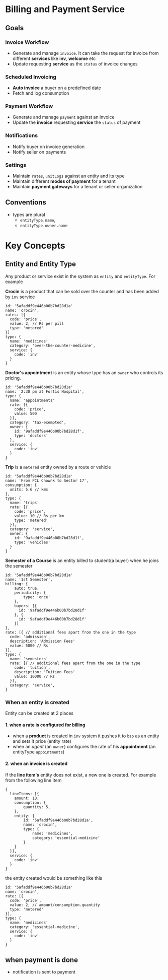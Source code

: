 # Billing and Payment Service

## Goals

### Invoice Workflow

- Generate and manage `invoice`. It can take the request for invoice from different **services** like __inv__, __welcome__ etc
- Update requesting __service__ as the `status` of invoice changes

### Scheduled Invoicing

- __Auto invoice__ a buyer on a predefined date
- Fetch and log consumption

### Payment Workflow

- Generate and manage `payment` against an invoice
- Update the __invoice__ requesting **service** the `status` of payment

### Notifications

- Notify buyer on invoice generation
- Notify seller on payments

### Settings

- Maintain `rates`, `unitLogs` against an entity and its type
- Maintain different __modes of payment__ for a tenant
- Maintain __payment gateways__ for a tenant or seller organization

## Conventions

- types are plural
  - `entityType.name`,
  - `entityType.owner.name`

# Key Concepts


## Entity and Entity Type

Any product or service exist in the system as `entity` and `entityType`. For example

**Crocin** is a product that can be sold over the counter and has been added by `inv` service

```JS
id: '5afaddf9e446b00b7bd28d1a'
name: 'crocin',
rates: [{
  code: 'price',
  value: 2, // Rs per pill
  type: 'metered'
}]
type: {
  name: 'medicines'
  category: 'over-the-counter-medicine',
  service: {
    code: 'inv'
  }
}
```

**Doctor's appointment** is an entity whose type has an `owner` who controls its pricing.

```JS
id: '5afaddf9e446b00b7bd28d1a'
name: '2:30 pm at Fortis Hospital',
type: {
  name: 'appointments'
  rate: [{
    code: 'price',
    value: 500
  }],
  category: 'tax-exempted',
  owner: {
    id: '9afaddf9e446b00b7bd28d1f',
    type: 'doctors'
  },
  service: {
    code: 'inv'
  }
}
```

**Trip** is a `metered` entity owned by a route or vehicle

```JS
id: '5afaddf9e446b00b7bd28d1a'
name: 'From PCL Chownk to Sector 17',
consumption: {
  units: 5.6 // kms
},
type: {
  name: 'trips'
  rate: [{
    code: 'price',
    value: 10 // Rs per km
    type: 'metered'
  }],
  category: 'service',
  owner: {
    id: '9afaddf9e446b00b7bd28d1f',
    type: 'vehicles'
  }
}
```

**Semester of a Course** is an entity billed to student(a buyer) when he joins the semester

```JS
id: '5afaddf9e446b00b7bd28d1a'
name: '1st Semester',
billing: {
    auto: true,
    periodicity: {
        type: 'once'
    },
    buyers: [{
      id: '9afaddf9e446b00b7bd28d1f'
    }, {
      id: '9afaddf9e446b00b7bd28d1f'
    }]
},
rate: [{ // additional fees apart from the one in the type
  code: 'admission',
  description: 'Admission Fees'
  value: 5000 // Rs
}],
type: {
  name: 'semesters'
  rate: [{ // additional fees apart from the one in the type
    code: 'tuition',
    description: 'Tuition Fees'
    value: 10000 // Rs
  }],
  category: 'service',
}
```

### When an entity is created

Entity can be created at 2 places

#### 1. when a rate is configured for billing

- when a **product** is created in `inv` system it pushes it to `bap` as an entity and sets it price (entity rate)
- when an *agent* (an `owner`) configures the rate of his **appointment** (an entityType `appointments`)

#### 2. when an invoice is created

If the **line item's** entity does not exist, a new one is created. For example from the following line item

```JS 
{
  lineItems: [{
    amount: 10,
    consumption: {
        quantity: 5,
    },
    entity: {
        id: '5afaddf9e446b00b7bd28d1a',
        name: 'crocin',
        type: {
            name: 'medicines',
            category: 'essential-medicine' 
        }
    }
  }],
  service: {
    code: 'inv'
  }
}
```

the entity created would be something like this

```JS
id: '5afaddf9e446b00b7bd28d1a'
name: 'crocin',
rate: [{
  code: 'price',
  value: 2, // amount/consumption.quantity
  type: 'metered'
}],
type: {
  name: 'medicines'
  category: 'essential-medicine',
  service: {
    code: 'inv'
  }
}
```





## when payment is done

- notification is sent to payment 
